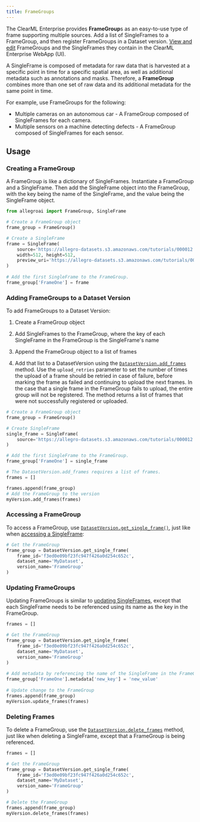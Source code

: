 ```yaml
---
title: FrameGroups
--- 
```


The ClearML Enterprise provides **FrameGroup**s as an easy-to-use type of frame supporting multiple sources. 
Add a list of SingleFrames to a FrameGroup, and then register FrameGroups in a Dataset version. 
[View and edit](webapp/webapp_datasets_frames.md) FrameGroups and the SingleFrames they contain 
in the ClearML Enterprise WebApp (UI).

A SingleFrame is composed of metadata for raw data that is harvested at a specific point in time for a 
specific spatial area, as well as additional metadata such as annotations and masks. Therefore, a **FrameGroup** combines 
more than one set of raw data and its additional metadata for the same point in time.

For example, use FrameGroups for the following:

* Multiple cameras on an autonomous car - A FrameGroup composed of SingleFrames for each camera.
* Multiple sensors on a machine detecting defects - A FrameGroup composed of SingleFrames for each sensor.


## Usage

### Creating a FrameGroup

A FrameGroup is like a dictionary of SingleFrames. Instantiate a FrameGroup and a SingleFrame. Then add the SingleFrame
object into the FrameGroup, with the key being the name of the SingleFrame, and the value being the SingleFrame object. 

```python
from allegroai import FrameGroup, SingleFrame

# Create a FrameGroup object
frame_group = FrameGroup()

# Create a SingleFrame
frame = SingleFrame(
    source='https://allegro-datasets.s3.amazonaws.com/tutorials/000012.jpg', 
    width=512, height=512, 
    preview_uri='https://allegro-datasets.s3.amazonaws.com/tutorials/000012.jpg'
)
    
# Add the first SingleFrame to the FrameGroup.
frame_group['FrameOne'] = frame
```

### Adding FrameGroups to a Dataset Version

To add FrameGroups to a Dataset Version: 
1. Create a FrameGroup object

1. Add SingleFrames to the FrameGroup, where the key of each SingleFrame in the FrameGroup is the SingleFrame's name
  
1. Append the FrameGroup object to a list of frames
  
1. Add that list to a DatasetVersion using the [`DatasetVersion.add_frames`](../references/hyperdataset/hyperdatasetversion.md#add_frames) 
method. Use the `upload_retries` parameter to set the number of times the upload of a frame should be retried in case of 
failure, before marking the frame as failed and continuing to upload the next frames. In the case that a single frame in 
the FrameGroup fails to upload, the entire group will not be registered. The method returns a list of frames that were 
not successfully registered or uploaded. 

```python
# Create a FrameGroup object
frame_group = FrameGroup()

# Create SingleFrame
single_frame = SingleFrame(
    source='https://allegro-datasets.s3.amazonaws.com/tutorials/000012.jpg'
)

# Add the first SingleFrame to the FrameGroup.
frame_group['FrameOne'] = single_frame

# The DatasetVersion.add_frames requires a list of frames.
frames = []

frames.append(frame_group)
# Add the FrameGroup to the version
myVersion.add_frames(frames)
```

### Accessing a FrameGroup

To access a FrameGroup, use [`DatasetVersion.get_single_frame()`](../references/hyperdataset/hyperdatasetversion.md#datasetversionget_single_frame), 
just like when [accessing a SingleFrame](single_frames.md#accessing-singleframes):

```python
# Get the FrameGroup
frame_group = DatasetVersion.get_single_frame(
    frame_id='f3ed0e09bf23fc947f426a0d254c652c', 
    dataset_name='MyDataset', 
    version_name='FrameGroup'
)
```

### Updating FrameGroups

Updating FrameGroups is similar to [updating SingleFrames](single_frames.md#updating-singleframes), except that each 
SingleFrame needs to be referenced using its name as the key in the FrameGroup.

```python
frames = []                

# Get the FrameGroup
frame_group = DatasetVersion.get_single_frame(
    frame_id='f3ed0e09bf23fc947f426a0d254c652c', 
    dataset_name='MyDataset', 
    version_name='FrameGroup'
)
        
# Add metadata by referencing the name of the SingleFrame in the FrameGroup
frame_group['FrameOne'].metadata['new_key'] = 'new_value'
    
# Update change to the FrameGroup 
frames.append(frame_group)
myVersion.update_frames(frames)                

```    
   
### Deleting Frames

To delete a FrameGroup, use the [`DatasetVersion.delete_frames`](../references/hyperdataset/hyperdatasetversion.md#delete_frames) 
method, just like when deleting a SingleFrame, except that a FrameGroup is being referenced.

```python
frames = []                

# Get the FrameGroup
frame_group = DatasetVersion.get_single_frame(
    frame_id='f3ed0e09bf23fc947f426a0d254c652c', 
    dataset_name='MyDataset', 
    version_name='FrameGroup'
)

# Delete the FrameGroup
frames.append(frame_group)
myVersion.delete_frames(frames)
```    
